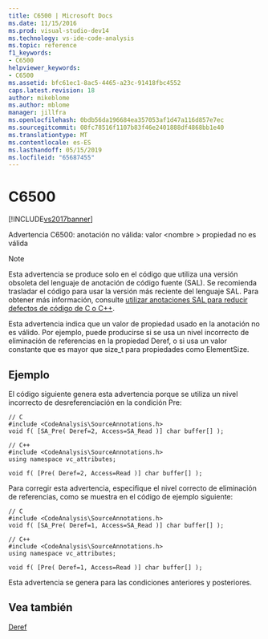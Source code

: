 ```yaml
---
title: C6500 | Microsoft Docs
ms.date: 11/15/2016
ms.prod: visual-studio-dev14
ms.technology: vs-ide-code-analysis
ms.topic: reference
f1_keywords:
- C6500
helpviewer_keywords:
- C6500
ms.assetid: bfc61ec1-8ac5-4465-a23c-91418fbc4552
caps.latest.revision: 18
author: mikeblome
ms.author: mblome
manager: jillfra
ms.openlocfilehash: 0bdb56da196684ea357053af1d47a116d857e7ec
ms.sourcegitcommit: 08fc78516f1107b83f46e2401888df4868bb1e40
ms.translationtype: MT
ms.contentlocale: es-ES
ms.lasthandoff: 05/15/2019
ms.locfileid: "65687455"
---
```

# <a name="c6500"></a>C6500
[!INCLUDE[vs2017banner](../includes/vs2017banner.md)]

Advertencia C6500: anotación no válida: valor \<nombre > propiedad no es válida  
  
> [!NOTE]
> Esta advertencia se produce solo en el código que utiliza una versión obsoleta del lenguaje de anotación de código fuente (SAL). Se recomienda trasladar el código para usar la versión más reciente del lenguaje SAL. Para obtener más información, consulte [utilizar anotaciones SAL para reducir defectos de código de C o C++](../code-quality/using-sal-annotations-to-reduce-c-cpp-code-defects.md).  
  
 Esta advertencia indica que un valor de propiedad usado en la anotación no es válido. Por ejemplo, puede producirse si se usa un nivel incorrecto de eliminación de referencias en la propiedad Deref, o si usa un valor constante que es mayor que size_t para propiedades como ElementSize.  
  
## <a name="example"></a>Ejemplo  
 El código siguiente genera esta advertencia porque se utiliza un nivel incorrecto de desreferenciación en la condición Pre:  
  
```  
// C  
#include <CodeAnalysis\SourceAnnotations.h>  
void f( [SA_Pre( Deref=2, Access=SA_Read )] char buffer[] );  
  
// C++  
#include <CodeAnalysis\SourceAnnotations.h>  
using namespace vc_attributes;  
  
void f( [Pre( Deref=2, Access=Read )] char buffer[] );  
```  
  
 Para corregir esta advertencia, especifique el nivel correcto de eliminación de referencias, como se muestra en el código de ejemplo siguiente:  
  
```  
// C  
#include <CodeAnalysis\SourceAnnotations.h>  
void f( [SA_Pre( Deref=1, Access=SA_Read )] char buffer[] );  
  
// C++  
#include <CodeAnalysis\SourceAnnotations.h>  
using namespace vc_attributes;  
  
void f( [Pre( Deref=1, Access=Read )] char buffer[] );  
```  
  
 Esta advertencia se genera para las condiciones anteriores y posteriores.  
  
## <a name="see-also"></a>Vea también  
 [Deref](https://msdn.microsoft.com/c2855c4e-dcc7-40ba-a6fe-ebca9d555a9c)
